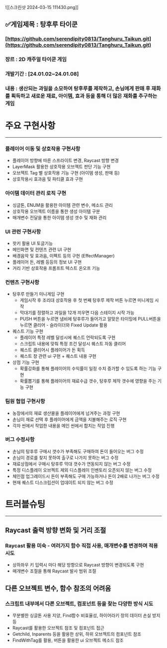 ![[스크린샷 2024-03-15 111430.png]]

## **✅게임제목** : 탕후루 타이쿤

### [https://github.com/serendipity0813/Tanghuru_Taikun.git](https://github.com/serendipity0813/Tanghuru_Taikun.git)

### 장르 : 2D 캐주얼 타이쿤 게임

### 개발기간 : [24.01.02~24.01.08]

### 내용 : 생산되는 과일을 소모하여 탕후루를 제작하고, 손님에게 판매 후 재화를 획득하고 새로운 재료, 아이템, 효과 등을 통해 더 많은 재화를 추구하는 게임

# 주요 구현사항

---

### 플레이어 이동 및 상호작용 구현사항

- 플레이어 방향에 따른 스프라이트 변경, Raycast 방향 변경
- LayerMask 활용한 상호작용 오브젝트 판단 기능 구현
- 오브젝트 Tag 별 상호작용 기능 구현 (아이템 생성, 판매 등)
- 상호작용시 효과음 및 파티클 효과 구현

### 아이템 데이터 관리 로직 구현

- 싱글톤, ENUM을 활용한 아이템 관련 변수, 메소드 관리
- 상호작용 오브젝트 이름을 통한 생성 아이템 구분
- 매개변수 전달을 통한 아이템 생성 갯수 및 재화 관리

### UI 관련 구현사항

- 핫키 활용 UI 토글기능
- 메인화면 및 컨텐츠 관련 UI 구현
- 배경음악 및 효과음, 이펙트 등의 구현 (EffectManager)
- 플레이어 돈, 레벨 등등의 정보 UI 구현
- 거리 기반 상호작용 프롬프트 텍스트 온오프 기능

### 컨텐츠 구현사항

- 탕후루 만들기 미니게임 구현
    - 게임시작 후 조리대 상호작용 후 첫 번째 탕후루 제작 버튼 누르면 미니게임 시작
    - 막대기를 정렬하고 과일을 12개 끼우면 다음 스테이지 시작 가능
    - PUSH 버튼을 누르면 냄비에 탕후루가 들어가고 알맞은 타이밍에 PULL버튼을 누르면 클리어 - 슬라이더와 Fixed Update 활용
- 퀘스트 기능 구현
    - 플레이어 특정 레벨 달성시에 퀘스트 언락되도록 구현
    - 스크립트 내용에 맞춰 특정 조건 달성시 퀘스트 자동 클리어
    - 퀘스트 클리어시 플레이어가 돈 획득
    - 퀘스트 창 관련 ui 구현 + 퀘스트 내용 구현
- 상점 기능 구현
    - 확률강화를 통해 플레이어의 수익률이 일정 수치 증가할 수 있도록 하는 기능 구현
    - 확률뽑기를 통해 플레이어의 재료수급 갯수, 탕후루 제작 갯수에 영향을 주는 기능 구현

### 팀원 협업 구현사항

- 농장에서의 재료 생산물을 플레이어에게 넘겨주는 과정 구현
- 손님이 재료 선택 후 플레이어에게 금액을 지불해주는 로직 구현
- 각자 씬에서 작업한 내용을 메인 씬에서 합치는 작업 진행

### 버그 수정사항

- 손님의 탕후루 구매시 갯수가 부족해도 구매하여 돈이 들어오는 버그 수정
- 손님이 경로를 찾지 못하여 출구로 나가지 못하는 버그 수정
- 재료상점에서 구매시 탕후루 막대 갯수가 연동되지 않는 버그 수정
- 특정 디스플레이 오브젝트 제외 디스플레이 인벤토리 오픈되지 않는 버그 수정
- 체인점 업그레이드시 돈이 부족해도 구매 가능하거나 돈이 2배로 나가는 버그 수정
- 현재 퀘스트 디스크립션이 업데이트 되지 않는 버그 수정

# 트러블슈팅

---

## Raycast 출력 방향 변화 및 거리 조절

### Raycast 활용 미숙 - 여러가지 함수 직접 사용, 매개변수를 변경하며 적용 시도

- 상하좌우 키 입력시 마다 해당 방향으로 Raycast 방향이 변경되도록 구현
- 매개변수 조절을 통해 Raycast 발사 범위 조절

## 다른 오브젝트 변수, 함수 참조의 어려움

### 스크립트 내부에서 다른 오브젝트, 컴포넌트 등을 찾는 다양한 방식 시도

- 무분별한 싱글톤 사용 지양, Find함수 비효율성, 하이어라키 창의 데이터 손실 방지 등
- Raycast를 활용한 오브젝트 참조 및 컴포넌트 접근
- Getchild, Inparents 등을 활용한 상위, 하위 오브젝트의 컴포넌트 참조
- FindWithTag를 활용, 버튼을 활용한 ui 오브젝트 메소드 참조